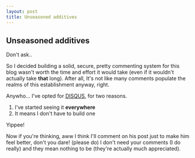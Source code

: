 ```yaml
---
layout: post
title: Unseasoned additives
---
```


## Unseasoned additives

Don't ask..

So I decided building a solid, secure, pretty commenting system for this blog wasn't worth the time and effort it would take (even if it wouldn't actually take **that** long). After all, It's not like many comments populate the realms of this establishment anyway, right.

Anywho... I've opted for [DISQUS](http://disqus.com/), for two reasons.

1. I've started seeing it **everywhere**
2. It means I don't have to build one

Yippee!

Now if you're thinking, aww I think I'll comment on his post just to make him feel better, don't you dare! (please do) I don't need your comments (I do really) and they mean nothing to be (they're actually much appreciated).